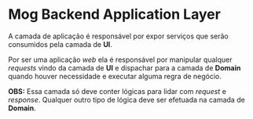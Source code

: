 # Mog Backend Application Layer

A camada de aplicação é responsável por expor serviços que serão consumidos pela camada de **UI**.

Por ser uma aplicação _web_ ela é responsável por manipular qualquer _requests_ vindo da camada de **UI** e dispachar 
para a camada de **Domain** quando houver necessidade e executar alguma regra de negócio.

**OBS:** Essa camada só deve conter lógicas para lidar com _request_ e _response_. Qualquer outro tipo de lógica deve ser 
efetuada na camada de **Domain**.
